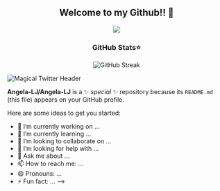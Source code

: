<div id="header" align="center" size="100px">
<h2>Welcome to my Github!! 👋</h2>
  
<img src="https://github.com/Angela-LJ/Angela-LJ/assets/110421510/e2b13e49-6122-42e1-9569-dfae6828f536)">

</div>

<div id="stats" align="center" size="100px">
<h3>GitHub Stats⭐</h3>

![GitHub Streak](https://github-readme-streak-stats.herokuapp.com?user=Angela-LJ&theme=cobalt&date_format=j%20M%5B%20Y%5D&background=000000&border=7536B2&stroke=9243DD&ring=89502D&fire=FF9554&currStreakNum=D280FF&sideNums=BC52FF&currStreakLabel=64EAE2&sideLabels=48A8A2&dates=A42EE5)

</div>

![Magical Twitter Header](https://github.com/Angela-LJ/Angela-LJ/assets/110421510/0124456a-18eb-46fd-aeb1-334b93d897eb)

**Angela-LJ/Angela-LJ** is a ✨ _special_ ✨ repository because its `README.md` (this file) appears on your GitHub profile.

Here are some ideas to get you started:

- 🔭 I’m currently working on ...
- 🌱 I’m currently learning ...
- 👯 I’m looking to collaborate on ...
- 🤔 I’m looking for help with ...
- 💬 Ask me about ...
- 📫 How to reach me: ...
- 😄 Pronouns: ...
- ⚡ Fun fact: ...
-->

